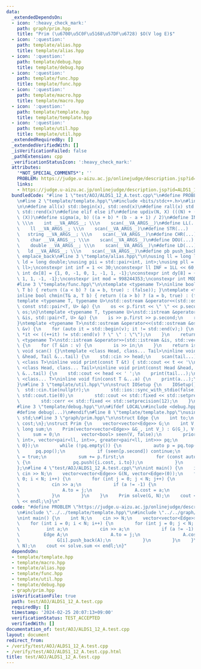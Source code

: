 ```yaml
---
data:
  _extendedDependsOn:
  - icon: ':heavy_check_mark:'
    path: graph/prim.hpp
    title: "Prim (\u6700\u5C0F\u5168\u57DF\u6728) $O(V log E)$"
  - icon: ':question:'
    path: template/alias.hpp
    title: template/alias.hpp
  - icon: ':question:'
    path: template/debug.hpp
    title: template/debug.hpp
  - icon: ':question:'
    path: template/func.hpp
    title: template/func.hpp
  - icon: ':question:'
    path: template/macro.hpp
    title: template/macro.hpp
  - icon: ':question:'
    path: template/template.hpp
    title: template/template.hpp
  - icon: ':question:'
    path: template/util.hpp
    title: template/util.hpp
  _extendedRequiredBy: []
  _extendedVerifiedWith: []
  _isVerificationFailed: false
  _pathExtension: cpp
  _verificationStatusIcon: ':heavy_check_mark:'
  attributes:
    '*NOT_SPECIAL_COMMENTS*': ''
    PROBLEM: https://judge.u-aizu.ac.jp/onlinejudge/description.jsp?id=ALDS1_12_A
    links:
    - https://judge.u-aizu.ac.jp/onlinejudge/description.jsp?id=ALDS1_12_A
  bundledCode: "#line 1 \"test/AOJ/ALDS1_12_A.test.cpp\"\n#define PROBLEM \"https://judge.u-aizu.ac.jp/onlinejudge/description.jsp?id=ALDS1_12_A\"\
    \n#line 2 \"template/template.hpp\"\n#include <bits/stdc++.h>\n#line 3 \"template/macro.hpp\"\
    \n\n#define all(x) std::begin(x), std::end(x)\n#define rall(x) std::rbegin(x),\
    \ std::rend(x)\n#define elif else if\n#define updiv(N, X) (((N) + (X) - (1)) /\
    \ (X))\n#define sigma(a, b) ((a + b) * (b - a + 1) / 2)\n#define INT(...)    \
    \ \\\n    int __VA_ARGS__; \\\n    scan(__VA_ARGS__)\n#define LL(...)     \\\n\
    \    ll __VA_ARGS__; \\\n    scan(__VA_ARGS__)\n#define STR(...)        \\\n \
    \   string __VA_ARGS__; \\\n    scan(__VA_ARGS__)\n#define CHR(...)      \\\n\
    \    char __VA_ARGS__; \\\n    scan(__VA_ARGS__)\n#define DOU(...)        \\\n\
    \    double __VA_ARGS__; \\\n    scan(__VA_ARGS__)\n#define LD(...)     \\\n \
    \   ld __VA_ARGS__; \\\n    scan(__VA_ARGS__)\n#define pb push_back\n#define eb\
    \ emplace_back\n#line 3 \"template/alias.hpp\"\n\nusing ll = long long;\nusing\
    \ ld = long double;\nusing pii = std::pair<int, int>;\nusing pll = std::pair<ll,\
    \ ll>;\nconstexpr int inf = 1 << 30;\nconstexpr ll INF = 1LL << 60;\nconstexpr\
    \ int dx[8] = {1, 0, -1, 0, 1, -1, 1, -1};\nconstexpr int dy[8] = {0, 1, 0, -1,\
    \ 1, 1, -1, -1};\nconstexpr int mod = 998244353;\nconstexpr int MOD = 1e9 + 7;\n\
    #line 3 \"template/func.hpp\"\n\ntemplate <typename T>\ninline bool chmax(T& a,\
    \ T b) { return ((a < b) ? (a = b, true) : (false)); }\ntemplate <typename T>\n\
    inline bool chmin(T& a, T b) { return ((a > b) ? (a = b, true) : (false)); }\n\
    template <typename T, typename U>\nstd::ostream &operator<<(std::ostream &os,\
    \ const std::pair<T, U> &p) {\n    os << p.first << \" \" << p.second;\n    return\
    \ os;\n}\ntemplate <typename T, typename U>\nstd::istream &operator>>(std::istream\
    \ &is, std::pair<T, U> &p) {\n    is >> p.first >> p.second;\n    return is;\n\
    }\ntemplate <typename T>\nstd::ostream &operator<<(std::ostream &os, const std::vector<T>\
    \ &v) {\n    for (auto it = std::begin(v); it != std::end(v);) {\n        os <<\
    \ *it << ((++it) != std::end(v) ? \" \" : \"\");\n    }\n    return os;\n}\ntemplate\
    \ <typename T>\nstd::istream &operator>>(std::istream &is, std::vector<T> &v)\
    \ {\n    for (T &in : v) {\n        is >> in;\n    }\n    return is;\n}\ninline\
    \ void scan() {}\ntemplate <class Head, class... Tail>\ninline void scan(Head\
    \ &head, Tail &...tail) {\n    std::cin >> head;\n    scan(tail...);\n}\ntemplate\
    \ <class T>\ninline void print(const T &t) { std::cout << t << '\\n'; }\ntemplate\
    \ <class Head, class... Tail>\ninline void print(const Head &head, const Tail\
    \ &...tail) {\n    std::cout << head << ' ';\n    print(tail...);\n}\ntemplate\
    \ <class... T>\ninline void fin(const T &...a) {\n    print(a...);\n    exit(0);\n\
    }\n#line 3 \"template/util.hpp\"\n\nstruct IOSetup {\n    IOSetup() {\n      \
    \  std::cin.tie(nullptr);\n        std::ios::sync_with_stdio(false);\n       \
    \ std::cout.tie(0);\n        std::cout << std::fixed << std::setprecision(12);\n\
    \        std::cerr << std::fixed << std::setprecision(12);\n    }\n} IOSetup;\n\
    #line 3 \"template/debug.hpp\"\n\n#ifdef LOCAL\n#include <debug.hpp>\n#else\n\
    #define debug(...)\n#endif\n#line 8 \"template/template.hpp\"\nusing namespace\
    \ std;\n#line 3 \"graph/prim.hpp\"\n\nstruct Edge {\n    int to;\n    long long\
    \ cost;\n};\nstruct Prim {\n    vector<vector<Edge>> G;\n    int V;\n    long\
    \ long sum;\n    Prim(vector<vector<Edge>> &G_, int V_) : G(G_), V(V_) {\n   \
    \     sum = 0;\n        vector<bool> seen(V, false);\n        priority_queue<pair<ll,\
    \ int>, vector<pair<ll, int>>, greater<pair<ll, int>>> pq;\n        pq.push({0,\
    \ 0});\n        while (!pq.empty()) {\n            auto p = pq.top();\n      \
    \      pq.pop();\n            if (seen[p.second]) continue;\n            seen[p.second]\
    \ = true;\n            sum += p.first;\n            for (const auto &i : G[p.second])\
    \ {\n                pq.push({i.cost, i.to});\n            }\n        }\n    }\n\
    };\n#line 4 \"test/AOJ/ALDS1_12_A.test.cpp\"\n\nint main() {\n    int N;\n   \
    \ cin >> N;\n    vector<vector<Edge>> G(N, vector<Edge>(0));\n    for (int i =\
    \ 0; i < N; i++) {\n        for (int j = 0; j < N; j++) {\n            int a;\n\
    \            cin >> a;\n            if (a != -1) {\n                Edge A;\n\
    \                A.to = j;\n                A.cost = a;\n                G[i].push_back(A);\n\
    \            }\n        }\n    }\n    Prim solve(G, N);\n    cout << solve.sum\
    \ << endl;\n}\n"
  code: "#define PROBLEM \"https://judge.u-aizu.ac.jp/onlinejudge/description.jsp?id=ALDS1_12_A\"\
    \n#include \"../../template/template.hpp\"\n#include \"../../graph/prim.hpp\"\n\
    \nint main() {\n    int N;\n    cin >> N;\n    vector<vector<Edge>> G(N, vector<Edge>(0));\n\
    \    for (int i = 0; i < N; i++) {\n        for (int j = 0; j < N; j++) {\n  \
    \          int a;\n            cin >> a;\n            if (a != -1) {\n       \
    \         Edge A;\n                A.to = j;\n                A.cost = a;\n  \
    \              G[i].push_back(A);\n            }\n        }\n    }\n    Prim solve(G,\
    \ N);\n    cout << solve.sum << endl;\n}"
  dependsOn:
  - template/template.hpp
  - template/macro.hpp
  - template/alias.hpp
  - template/func.hpp
  - template/util.hpp
  - template/debug.hpp
  - graph/prim.hpp
  isVerificationFile: true
  path: test/AOJ/ALDS1_12_A.test.cpp
  requiredBy: []
  timestamp: '2024-02-25 20:07:13+09:00'
  verificationStatus: TEST_ACCEPTED
  verifiedWith: []
documentation_of: test/AOJ/ALDS1_12_A.test.cpp
layout: document
redirect_from:
- /verify/test/AOJ/ALDS1_12_A.test.cpp
- /verify/test/AOJ/ALDS1_12_A.test.cpp.html
title: test/AOJ/ALDS1_12_A.test.cpp
---
```


